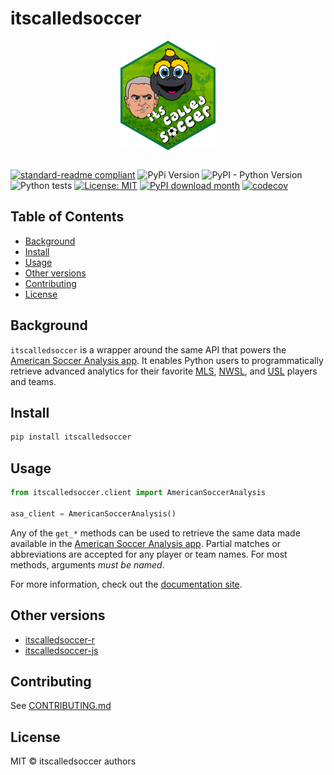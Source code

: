 <!-- omit in toc -->
# itscalledsoccer

<div align="center">
    <img src="https://raw.githubusercontent.com/American-Soccer-Analysis/itscalledsoccer-r/main/man/figures/logo.png" align="center" height="175"/>
</div>

<br>


<!-- badges: start -->
[![standard-readme compliant](https://img.shields.io/badge/readme%20style-standard-brightgreen.svg?style=flat-square)](https://github.com/RichardLitt/standard-readme)
![PyPi Version](https://img.shields.io/pypi/v/itscalledsoccer.svg)
![PyPI - Python Version](https://img.shields.io/pypi/pyversions/itscalledsoccer)
![Python tests](https://github.com/American-Soccer-Analysis/itscalledsoccer/actions/workflows/python-tests.yml/badge.svg)
[![License: MIT](https://img.shields.io/badge/License-MIT-yellow.svg)](https://opensource.org/licenses/MIT)
[![PyPI download month](https://img.shields.io/pypi/dm/itscalledsoccer.svg)](https://pypi.python.org/pypi/itscalledsoccer/)
[![codecov](https://codecov.io/github/American-Soccer-Analysis/itscalledsoccer/graph/badge.svg?token=RUWMM7ZLQ2)](https://codecov.io/github/American-Soccer-Analysis/itscalledsoccer)
<!-- badges: end -->

<!-- omit in toc -->
## Table of Contents

- [Background](#background)
- [Install](#install)
- [Usage](#usage)
- [Other versions](#other-versions)
- [Contributing](#contributing)
- [License](#license)

## Background

`itscalledsoccer` is a wrapper around the same API that powers the [American Soccer Analysis app](https://app.americansocceranalysis.com/). It enables Python users to programmatically retrieve advanced analytics for their favorite [MLS](https://en.wikipedia.org/wiki/Major_League_Soccer), [NWSL](https://en.wikipedia.org/wiki/National_Women%27s_Soccer_League), and [USL](https://en.wikipedia.org/wiki/United_Soccer_League) players and teams.

## Install

```sh
pip install itscalledsoccer
```

## Usage

```python
from itscalledsoccer.client import AmericanSoccerAnalysis

asa_client = AmericanSoccerAnalysis()
```

Any of the `get_*` methods can be used to retrieve the same data made available in the [American Soccer Analysis app](https://app.americansocceranalysis.com/). Partial matches or abbreviations are accepted for any player or team names. For most methods, arguments _must be named_.

For more information, check out the [documentation site](https://american-soccer-analysis.github.io/itscalledsoccer/reference).

## Other versions

- [itscalledsoccer-r](https://github.com/American-Soccer-Analysis/itscalledsoccer-r)
- [itscalledsoccer-js](https://github.com/American-Soccer-Analysis/itscalledsoccer-js)

## Contributing

See [CONTRIBUTING.md](./CONTRIBUTING.md)

## License

MIT © itscalledsoccer authors
